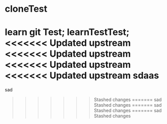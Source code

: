# cloneTest
learn git Test;
learnTestTest;
<<<<<<< Updated upstream
<<<<<<< Updated upstream
<<<<<<< Updated upstream
<<<<<<< Updated upstream
sdaas
=======
sad
>>>>>>> Stashed changes
=======
sad
>>>>>>> Stashed changes
=======
sad
>>>>>>> Stashed changes
=======
sad
>>>>>>> Stashed changes
